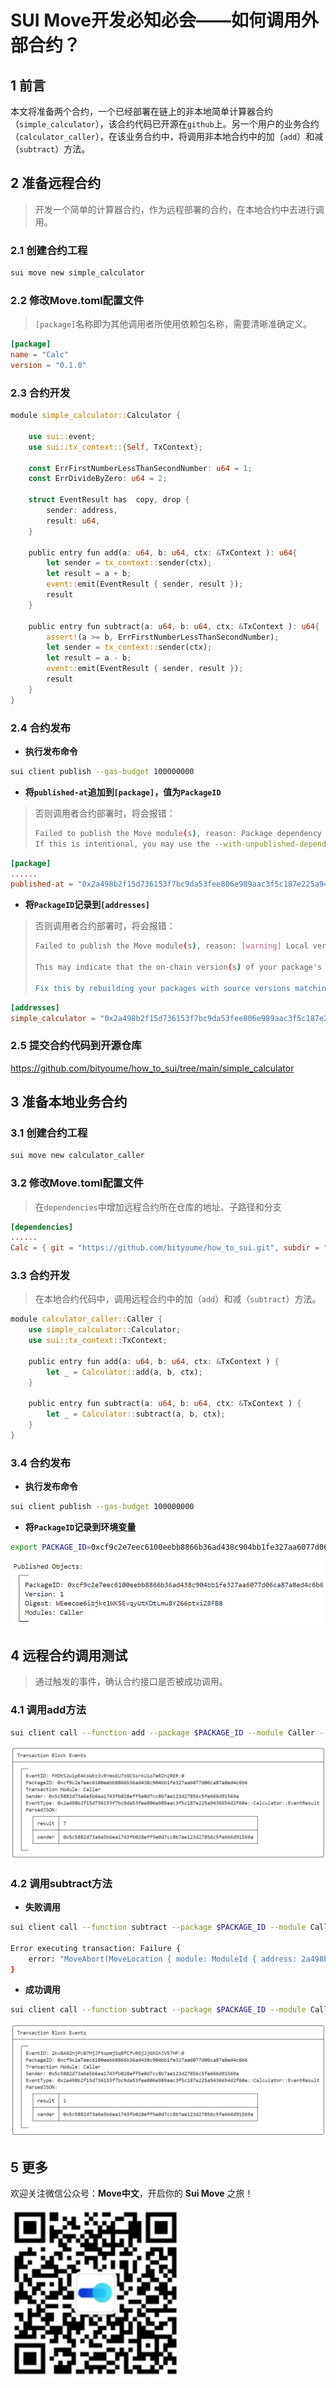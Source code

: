 # SUI Move开发必知必会——如何调用外部合约？

## 1 前言

本文将准备两个合约，一个已经部署在链上的非本地简单计算器合约（`simple_calculator`），该合约代码已开源在`github`上。另一个用户的业务合约（`calculator_caller`），在该业务合约中，将调用非本地合约中的加（`add`）和减（`subtract`）方法。

## 2 准备远程合约

> 开发一个简单的计算器合约，作为远程部署的合约，在本地合约中去进行调用。

### 2.1 创建合约工程

```bash
sui move new simple_calculator
```

### 2.2 修改Move.toml配置文件

> `[package]`名称即为其他调用者所使用依赖包名称，需要清晰准确定义。

```toml
[package]
name = "Calc"
version = "0.1.0"
```

### 2.3 合约开发

```rust
module simple_calculator::Calculator {

    use sui::event;
    use sui::tx_context::{Self, TxContext};

    const ErrFirstNumberLessThanSecondNumber: u64 = 1;
    const ErrDivideByZero: u64 = 2;

    struct EventResult has  copy, drop {
        sender: address,
        result: u64,
    }

    public entry fun add(a: u64, b: u64, ctx: &TxContext ): u64{
        let sender = tx_context::sender(ctx);
        let result = a + b;
        event::emit(EventResult { sender, result });   
        result
    }

    public entry fun subtract(a: u64, b: u64, ctx: &TxContext ): u64{
        assert!(a >= b, ErrFirstNumberLessThanSecondNumber);
        let sender = tx_context::sender(ctx);
        let result = a - b;
        event::emit(EventResult { sender, result });   
        result
    }
}
```

### 2.4 合约发布

- **执行发布命令**

```bash
sui client publish --gas-budget 100000000
```

- **将`published-at`追加到`[package]`，值为`PackageID`**

> 否则调用者合约部署时，将会报错：
>
> ```bash
> Failed to publish the Move module(s), reason: Package dependency "Calc" does not specify a published address (the Move.toml manifest for "Calc" does not contain a published-at field).
> If this is intentional, you may use the --with-unpublished-dependencies flag to continue publishing these dependencies as part of your package (they won't be linked against existing packages on-chain).
> ```

```toml
[package]
......
published-at = "0x2a498b2f15d736153f7bc9da53fee806e989aac3f5c187e225a9436654d2f60e"
```

- **将`PackageID`记录到`[addresses]`**

> 否则调用者合约部署时，将会报错：
>
> ```bash
> Failed to publish the Move module(s), reason: [warning] Local version of dependency 2a498b2f15d736153f7bc9da53fee806e989aac3f5c187e225a9436654d2f60e::Calculator was not found.
> 
> This may indicate that the on-chain version(s) of your package's dependencies may behave differently than the source version(s) your package was built against.
> 
> Fix this by rebuilding your packages with source versions matching on-chain versions of dependencies, or ignore this warning by re-running with the --skip-dependency-verification flag.
> ```

```toml
[addresses]
simple_calculator = "0x2a498b2f15d736153f7bc9da53fee806e989aac3f5c187e225a9436654d2f60e"
```

### 2.5 提交合约代码到开源仓库

https://github.com/bityoume/how_to_sui/tree/main/simple_calculator

## 3 准备本地业务合约

### 3.1 创建合约工程

```bash
sui move new calculator_caller
```

### 3.2 修改Move.toml配置文件

> 在`dependencies`中增加远程合约所在仓库的地址、子路径和分支

```toml
[dependencies]
......
Calc = { git = "https://github.com/bityoume/how_to_sui.git", subdir = "simple_calculator", rev = "main" }
```

### 3.3 合约开发

> 在本地合约代码中，调用远程合约中的加（`add`）和减（`subtract`）方法。

```rust
module calculator_caller::Caller {
    use simple_calculator::Calculator;
    use sui::tx_context::TxContext;

    public entry fun add(a: u64, b: u64, ctx: &TxContext ) {
        let _ = Calculator::add(a, b, ctx);
    }

    public entry fun subtract(a: u64, b: u64, ctx: &TxContext ) {
        let _ = Calculator::subtract(a, b, ctx);
    }
}
```

### 3.4 合约发布

- **执行发布命令**

```bash
sui client publish --gas-budget 100000000
```

- **将`PackageID`记录到环境变量**

```bash
export PACKAGE_ID=0xcf9c2e7eec6100eebb8866b36ad438c904bb1fe327aa6077d06ca87a8ed4c6b6
```

![image-20240315114202527](assets/image-20240315114202527.png)

## 4 远程合约调用测试

> 通过触发的事件，确认合约接口是否被成功调用。

### 4.1 调用add方法

```bash
sui client call --function add --package $PACKAGE_ID --module Caller --args 3 4 --gas-budget 10000000
```

![image-20240315114306976](assets/image-20240315114306976.png)

### 4.2 调用subtract方法

- **失败调用**

```bash
sui client call --function subtract --package $PACKAGE_ID --module Caller --args 3 4 --gas-budget 10000000

Error executing transaction: Failure {
    error: "MoveAbort(MoveLocation { module: ModuleId { address: 2a498b2f15d736153f7bc9da53fee806e989aac3f5c187e225a9436654d2f60e, name: Identifier(\"Calculator\") }, function: 1, instruction: 8, function_name: Some(\"subtract\") }, 1) in command 0",
}
```

- **成功调用**

```bash
sui client call --function subtract --package $PACKAGE_ID --module Caller --args 5 4 --gas-budget 10000000
```

![image-20240315114513017](assets/image-20240315114513017.png)

## 5 更多

欢迎关注微信公众号：**Move中文**，开启你的 **Sui Move** 之旅！

![image-20240303160834039](assets/move_cn.png)